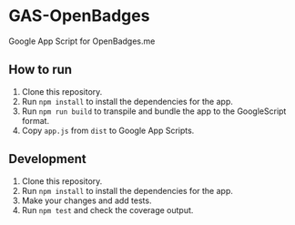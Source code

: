 # GAS-OpenBadges

Google App Script for OpenBadges.me

## How to run

1. Clone this repository.
2. Run `npm install` to install the dependencies for the app.
3. Run `npm run build` to transpile and bundle the app to the GoogleScript format.
4. Copy `app.js` from `dist` to Google App Scripts.

## Development

1. Clone this repository.
2. Run `npm install` to install the dependencies for the app.
3. Make your changes and add tests.
4. Run `npm test` and check the coverage output.
